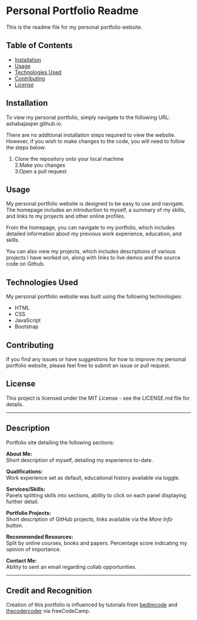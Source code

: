 # Personal Portfolio Readme

This is the readme file for my personal portfolio website.

## Table of Contents

- [Installation](#installation)
- [Usage](#usage)
- [Technologies Used](#technologies-used)
- [Contributing](#contributing)
- [License](#license)

## Installation

To view my personal portfolio, simply navigate to the following URL: ashabajasper.github.io.

There are no additional installation steps required to view the website. However, if you wish to make changes to the code, you will need to follow the steps below:

 1. Clone the repository onto your local machine  
 2.Make you changes  
 3.Open a pull request  

## Usage

My personal portfolio website is designed to be easy to use and navigate. The homepage includes an introduction to myself, a summary of my skills, and links to my projects and other online profiles.

From the homepage, you can navigate to my portfolio, which includes detailed information about my previous work experience, education, and skills.

You can also view my projects, which includes descriptions of various projects I have worked on, along with links to live demos and the source code on Github.

## Technologies Used

My personal portfolio website was built using the following technologies:

- HTML
- CSS
- JavaScript
- Bootstrap

## Contributing

If you find any issues or have suggestions for how to improve my personal portfolio website, please feel free to submit an issue or pull request.

## License

This project is licensed under the MIT License - see the LICENSE.md file for details.

---

## Description
Portfolio site detailing the following sections:

**About Me:** \
Short description of myself, detailing my experience to-date.

**Qualifications:** \
Work experience set as default, educational history available via toggle.

**Services/Skills:** \
Panels splitting skills into sections, ability to click on each panel displaying further detail.

**Portfolio Projects:** \
Short description of GitHub projects, links available via the *More Info* button.
    
**Recommended Resources:** \
Split by online courses, books and papers. Percentage score indicating my opinion of importance.
    
**Contact Me:** \
Ability to sent an email regarding collab opportunities.

---


## Credit and Recognition
Creation of this portfolio is influenced by tutorials from <a href="https://www.youtube.com/watch?v=27JtRAI3QO8&ab_channel=Bedimcode">bedimcode</a> and <a href="https://www.youtube.com/watch?v=aoQ6S1a32j8&list=PLaDESvc0GCqdvZNsqzNrtCN_jPcVA2PsI&index=2&ab_channel=freeCodeCamp.org">thecodercoder</a> via freeCodeCamp.